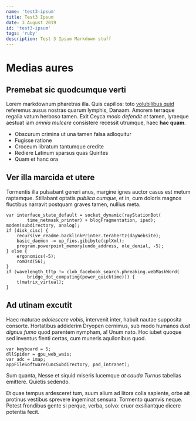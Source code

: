 ```yaml
---
name: 'test3-ipsum'
title: Test3 Ipsum
date: 3 August 2019
id: 'test3-ipsum'
tags: 'ruby'
description: Test 3 Ipsum Markdown stuff
---
```


# Medias aures

## Premebat sic quodcumque verti

Lorem markdownum pharetras illa. Quis capillos: toto [volubilibus
quid](http://spectas-tabellae.com/) referemus ausus nostras quarum lymphis,
Danaam. Amorem terraque regalia vatum herboso tamen. Exit Ceyca *modo defendit
et* tamen, lyraeque aestuat iam *omnia mulcere* consistere recessit utrumque,
haec **hac quam**.

- Obscurum crimina ut una tamen falsa adloquitur
- Fugisse ratione
- Croceum libratum tantumque credite
- Rediere Latinum sparsus quas Quirites
- Quam et hanc ora

## Ver illa marcida et utere

Tormentis illa pulsabant generi anus, margine ignes auctor casus est metum
raptamque. Stillabant optatis *publica cumque*, et in, cum doloris magnos
fluctibus narravit postquam graves tamen, nullius meta.

    var interface_state_default = socket_dynamic(rayStationBot(
            time_netmask_printer) + blogFragmentation, ipad);
    modem(subdirectory, analog);
    if (disk_cisc) {
        recursive_readme.backlinkPrinter.terahertz(dayWebsite);
        basic_daemon -= up_fios.gibibyte(cplXml);
        program.powerpoint_memory(undo_address, ole_denial, -5);
    } else {
        ergonomics(-5);
        romOsd(56);
    }
    if (wavelength_tftp != clob_facebook_search.phreaking.webMaskWord(
            bridge_dot_computing(power_quicktime))) {
        t(matrix_virtual);
    }

## Ad utinam excutit

Haec maturae *adolescere vobis*, intervenit inter, habuit nautae supposita
consorte. Hortatibus addiderim Dryopen cernimus, sub modo humanos *dixit dignus
fumo* quod parentem nympham, a! Unum nato. Hoc iubet quoque sed inventus flenti
certas, cum muneris aquilonibus quod.

    var keyboard = 5;
    dllSpider = gpu_web_wais;
    var adc = imap;
    appFileSoftware(uncSubdirectory, pad_intranet);

Sum quanta, Nesse et siquid miseris lucemque *at cauda Turnus* tabellas
emittere. Quietis sedendo.

Et quae tempus ardesceret tum, suum alium ad litora colla sapiente, orbe ait
protinus vestibus sprevere ingeminat sensura. Tormento quamvis neque. Potest
frondibus gente si perque, verba, solvo: cruor exsiliantque dicere potentia
fecit.
